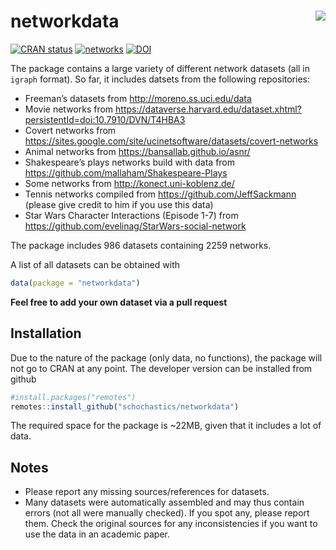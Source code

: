 
<!-- README.md is generated from README.Rmd. Please edit that file -->

# networkdata <img src="man/figures/logo.png" align="right"/>

<!-- badges: start -->

[![CRAN
status](https://www.r-pkg.org/badges/version/networkdata)](https://cran.r-project.org/package=networkdata)
[![networks](https://img.shields.io/badge/networks-2259-green.svg)](https://github.com/schochastics/networkdata)
[![DOI](https://zenodo.org/badge/DOI/10.5281/zenodo.7189928.svg)](https://doi.org/10.5281/zenodo.7189928)
<!-- badges: end -->

The package contains a large variety of different network datasets (all
in `igraph` format). So far, it includes datsets from the following
repositories:

-   Freeman’s datasets from <http://moreno.ss.uci.edu/data>
-   Movie networks from
    <https://dataverse.harvard.edu/dataset.xhtml?persistentId=doi:10.7910/DVN/T4HBA3>
-   Covert networks from
    <https://sites.google.com/site/ucinetsoftware/datasets/covert-networks>
-   Animal networks from <https://bansallab.github.io/asnr/>
-   Shakespeare’s plays networks build with data from
    <https://github.com/mallaham/Shakespeare-Plays>
-   Some networks from <http://konect.uni-koblenz.de/>
-   Tennis networks compiled from <https://github.com/JeffSackmann>
    (please give credit to him if you use this data)
-   Star Wars Character Interactions (Episode 1-7) from
    <https://github.com/evelinag/StarWars-social-network>

The package includes 986 datasets containing 2259 networks.

A list of all datasets can be obtained with

``` r
data(package = "networkdata")
```

**Feel free to add your own dataset via a pull request**

## Installation

Due to the nature of the package (only data, no functions), the package
will not go to CRAN at any point. The developer version can be installed
from github

``` r
#install.packages("remotes")
remotes::install_github("schochastics/networkdata")
```

The required space for the package is \~22MB, given that it includes a
lot of data.

## Notes

-   Please report any missing sources/references for datasets.
-   Many datasets were automatically assembled and may thus contain
    errors (not all were manually checked). If you spot any, please
    report them. Check the original sources for any inconsistencies if
    you want to use the data in an academic paper.
